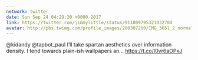 ```yaml
---
network: twitter
date: Sun Sep 24 04:29:30 +0000 2017
link: https://twitter.com/jimmylittle/status/911809795321032704
avatar: http://pbs.twimg.com/profile_images/280307260/IMG_3651_2_normal.jpg
---
```


@kidandy @tapbot_paul I’ll take spartan aesthetics over information density. I tend towards plain-ish wallpapers an… https://t.co/I0vr6aOPxJ

